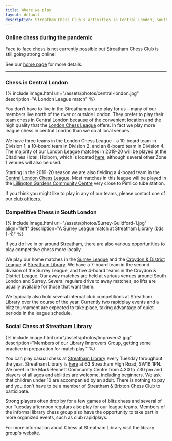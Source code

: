 ```yaml
---
title: Where we play
layout: default
description: Streatham Chess Club's activities in Central London, South London and Surrey
---
```


<a name="central-london"></a>

### Online chess during the pandemic

Face to face chess is not currently possible but Streatham Chess Club is still going strong online!

See our [home page](http://streathamchess.org.uk/) for more details.

<hr>

<div class="clearfix"></div>

### Chess in Central London

{% include image.html url="/assets/photos/central-london.jpg" description="A London League match" %}

You don’t have to live in the Streatham area to play for us – many of our members live north of the river or outside
London. They prefer to play their team chess in Central London because of the convenient location and the high quality
that the [London Chess League](http://www.londonchess.org.uk/main.php) offers. In fact we play more league chess in central London than we do at local venues.

We have three teams in the London Chess League – a 10-board team in Division 1, a 10-board team in Division 2,
and an 8-board team in Division 4. The majority of our London League matches in 2019-20 will be played at the Citadines Hotel, Holborn, which is located [here](https://www.google.co.uk/maps/place/Citadines+Holborn-Covent+Garden+London/@51.5182942,-0.1206973,17z/data=!4m13!1m7!3m6!1s0x48761b3597627687:0x97304b6330a0a89d!2sHigh+Holborn,+London+WC1V+6LF!3b1!8m2!3d51.5182874!4d-0.1187017!3m4!1s0x0:0xd4a983d961c3e6e5!8m2!3d51.5178531!4d-0.1185583?hl=en), although several other Zone 1 venues will also be used.

Starting in the 2019-20 season we are also fielding a 4-board team in the [Central London Chess League](http://www.oxfordfusion.com/oca/index.cfm?Org=7). Most matches in this league will be played in the [Lillington Gardens Community Centre](https://www.westminster.gov.uk/yourhousing/your-community/hall-hire/lillington-and-longmoore-community-hall) very close to Pimlico tube station.

If you think you might like to play in any of our teams, please contact one of our [club officers](/contact.html).

<div class="clearfix"></div>


<a name="woodfield-grove"></a>

### Competitive Chess in South London

{% include image.html url="/assets/photos/Surrey-Guildford-1.jpg" align="left" description="A Surrey League match at Streatham Library (bds 1-4)" %}

If you do live in or around Streatham, there are also various opportunities to play competitive chess more locally.

We play our home matches in the [Surrey League](http://www.scca.co.uk/) and the
[Croydon & District League](http://www.croydonchessleague.org.uk/) at [Streatham Library](https://www.google.co.uk/maps/place/London+SW16+1PN/@51.4317243,-0.1291294,17z/data=!3m1!4b1!4m2!3m1!1s0x487604280906fd47:0xa10f28b2b86f41a0). We have a 7-board team in
the second division of the Surrey League, and five 4-board teams in the Croydon & District League. Our away matches are held at various venues around South London and Surrey. Several regulars drive to away matches, so lifts are usually available for those that want them.

We typically also hold  several internal club competitions at Streatham Library over the course of the year. Currently two rapidplay events and a blitz tournament are expected to take place, taking advantage of quiet periods in the league schedule.

<div class="clearfix"></div>


<a name="whitelion"></a>

### Social Chess at Streatham Library

{% include image.html url="/assets/photos/Improvers2.jpg" description="Members of our Library Improvers Group, getting some practice in preparation for match play." %}

You can play casual chess at [Streatham Library](http://www.lambeth.gov.uk/places/streatham-library) every Tuesday throughout the year. Streatham Library is [here](https://www.google.co.uk/maps/place/London+SW16+1PN/@51.4317243,-0.1291294,17z/data=!3m1!4b1!4m2!3m1!1s0x487604280906fd47:0xa10f28b2b86f41a0) at 63 Streatham High Road, SW16 1PN. We meet in the Mark Bennett Community Centre from 4.30 to 7.30 pm and players of all ages and abilities are welcome, including beginners. We ask that children under 10 are accompanied by an adult. There is nothing to pay and you don't have to be a member of Streatham & Brixton Chess Club to participate.

Strong players often drop by for a few games of blitz chess and several of our Tuesday afternoon regulars also play for our league teams. Members of the informal library chess group also have the opportunity to take part in more organized events, such as club rapidplays.

For more information about Chess at Streatham Library visit the library group's [website](https://sites.google.com/site/chessatstreathamlibrary/).
 
<div class="clearfix"></div>
